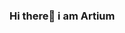 ### Hi there👋 i am Artium

<!--
🔭 i'm software practical engineer
💬 my Skils : JavaScript,React,NodeJs,Sql,Css,Html,C#,Python,java Android development
📫 my contact : artium20@gmail.com

### Connect with me:
-->
